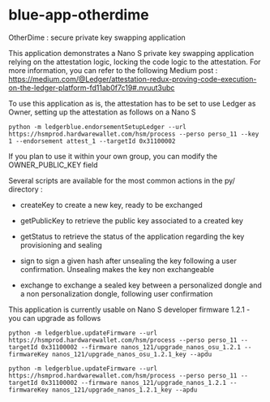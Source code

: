 # blue-app-otherdime 
OtherDime : secure private key swapping application

This application demonstrates a Nano S private key swapping application relying on the attestation logic, locking the code logic to the attestation. For more information, you can refer to the following Medium post : https://medium.com/@Ledger/attestation-redux-proving-code-execution-on-the-ledger-platform-fd11ab0f7c19#.nvuut3ubc

To use this application as is, the attestation has to be set to use Ledger as Owner, setting up the attestation as follows on a Nano S  

```
python -m ledgerblue.endorsementSetupLedger --url https://hsmprod.hardwarewallet.com/hsm/process --perso perso_11 --key 1 --endorsement attest_1 --targetId 0x31100002
```

If you plan to use it within your own group, you can modify the OWNER_PUBLIC_KEY field 

Several scripts are available for the most common actions in the py/ directory : 

  * createKey to create a new key, ready to be exchanged

  * getPublicKey to retrieve the public key associated to a created key

  * getStatus to retrieve the status of the application regarding the key provisioning and sealing

  * sign to sign a given hash after unsealing the key following a user confirmation. Unsealing makes the key non exchangeable

  * exchange to exchange a sealed key between a personalized dongle and a non personalization dongle, following user confirmation 

This application is currently usable on Nano S developer firmware 1.2.1 - you can upgrade as follows

```
python -m ledgerblue.updateFirmware --url https://hsmprod.hardwarewallet.com/hsm/process --perso perso_11 --targetId 0x31100002 --firmware nanos_121/upgrade_nanos_osu_1.2.1 --firmwareKey nanos_121/upgrade_nanos_osu_1.2.1_key --apdu

python -m ledgerblue.updateFirmware --url https://hsmprod.hardwarewallet.com/hsm/process --perso perso_11 --targetId 0x31100002 --firmware nanos_121/upgrade_nanos_1.2.1 --firmwareKey nanos_121/upgrade_nanos_1.2.1_key --apdu

```
    
